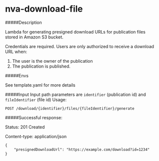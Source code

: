 # nva-download-file

#####Description

Lambda for generating presigned download URLs for publication files stored in Amazon S3 bucket.

Credentials are required. Users are only authorized to receive a download URL when:
 
 1. The user is the owner of the publication
 2. The publication is published.
 
#####Envs

See template.yaml for more details

#####Input
Input path parameters are `identifier` (publication id) and `fileIdentifier` (file id)
Usage:

```
POST /download/{identifier}/files/{fileIdentifier}/generate
```

#####Successful response:

Status: 201 Created

Content-type: application/json
```
{
    "presignedDownloadUrl": "https://example.com/download?id=1234"
}
```